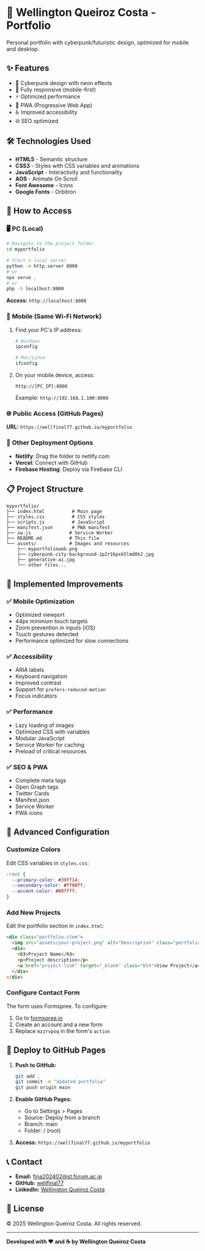 # 🚀 Wellington Queiroz Costa - Portfolio

Personal portfolio with cyberpunk/futuristic design, optimized for mobile and desktop.

## ✨ Features

- 🎨 Cyberpunk design with neon effects
- 📱 Fully responsive (mobile-first)
- ⚡ Optimized performance
- 🔧 PWA (Progressive Web App)
- ♿ Improved accessibility
- 🌐 SEO optimized

## 🛠️ Technologies Used

- **HTML5** - Semantic structure
- **CSS3** - Styles with CSS variables and animations
- **JavaScript** - Interactivity and functionality
- **AOS** - Animate On Scroll
- **Font Awesome** - Icons
- **Google Fonts** - Orbitron

## 📱 How to Access

### 🖥️ **PC (Local)**
```bash
# Navigate to the project folder
cd myportfolio

# Start a local server
python -m http.server 8000
# or
npx serve .
# or
php -S localhost:8000
```

**Access:** `http://localhost:8000`

### 📱 **Mobile (Same Wi-Fi Network)**
1. Find your PC's IP address:
   ```bash
   # Windows
   ipconfig
   
   # Mac/Linux
   ifconfig
   ```

2. On your mobile device, access:
   ```
   http://[PC_IP]:8000
   ```
   Example: `http://192.168.1.100:8000`

### 🌐 **Public Access (GitHub Pages)**
**URL:** `https://wellfinal77.github.io/myportfolio`

### 🔗 **Other Deployment Options**
- **Netlify**: Drag the folder to netlify.com
- **Vercel**: Connect with GitHub
- **Firebase Hosting**: Deploy via Firebase CLI

## 📋 Project Structure

```
myportfolio/
├── index.html          # Main page
├── styles.css          # CSS styles
├── scripts.js          # JavaScript
├── manifest.json       # PWA manifest
├── sw.js              # Service Worker
├── README.md          # This file
└── assets/            # Images and resources
    ├── myportfolioweb.png
    ├── cyberpunk-city-background-1p2r1bpxk5lmd0k2.jpg
    ├── generative-ai.jpg
    └── other files...
```

## 🎯 Implemented Improvements

### ✅ **Mobile Optimization**
- Optimized viewport
- 44px minimum touch targets
- Zoom prevention in inputs (iOS)
- Touch gestures detected
- Performance optimized for slow connections

### ✅ **Accessibility**
- ARIA labels
- Keyboard navigation
- Improved contrast
- Support for `prefers-reduced-motion`
- Focus indicators

### ✅ **Performance**
- Lazy loading of images
- Optimized CSS with variables
- Modular JavaScript
- Service Worker for caching
- Preload of critical resources

### ✅ **SEO & PWA**
- Complete meta tags
- Open Graph tags
- Twitter Cards
- Manifest.json
- Service Worker
- PWA icons

## 🔧 Advanced Configuration

### **Customize Colors**
Edit CSS variables in `styles.css`:
```css
:root {
  --primary-color: #39ff14;
  --secondary-color: #ff00ff;
  --accent-color: #00ffff;
}
```

### **Add New Projects**
Edit the portfolio section in `index.html`:
```html
<div class="portfolio-item">
  <img src="assets/your-project.png" alt="Description" class="portfolio-img">
  <div>
    <h3>Project Name</h3>
    <p>Project description</p>
    <a href="project-link" target="_blank" class="btn">View Project</a>
  </div>
</div>
```

### **Configure Contact Form**
The form uses Formspree. To configure:
1. Go to [formspree.io](https://formspree.io)
2. Create an account and a new form
3. Replace `mzzrvpoq` in the form's `action`

## 🚀 Deploy to GitHub Pages

1. **Push to GitHub:**
   ```bash
   git add .
   git commit -m "Updated portfolio"
   git push origin main
   ```

2. **Enable GitHub Pages:**
   - Go to Settings > Pages
   - Source: Deploy from a branch
   - Branch: main
   - Folder: / (root)

3. **Access:** `https://wellfinal77.github.io/myportfolio`

## 📞 Contact

- **Email:** fina202402@st.forum.ac.jp
- **GitHub:** [wellfinal77](https://github.com/wellfinal77)
- **LinkedIn:** [Wellington Queiroz Costa](https://linkedin.com/in/seuusuario)

## 📄 License

© 2025 Wellington Queiroz Costa. All rights reserved.

---

**Developed with ❤️ and ☕ by Wellington Queiroz Costa** 